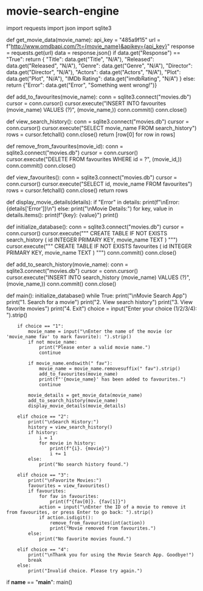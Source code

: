# movie-search-engine
import requests
import json
import sqlite3

def get_movie_data(movie_name):
    api_key = "485a9f15"
    url = f"http://www.omdbapi.com/?t={movie_name}&apikey={api_key}"
    response = requests.get(url)
    data = response.json()
    if data.get("Response") == "True":
        return {
            "Title": data.get("Title", "N/A"),
            "Released": data.get("Released", "N/A"),
            "Genre": data.get("Genre", "N/A"),
            "Director": data.get("Director", "N/A"),
            "Actors": data.get("Actors", "N/A"),
            "Plot": data.get("Plot", "N/A"),
            "IMDb Rating": data.get("imdbRating", "N/A")
        }
    else:
        return {"Error": data.get("Error", "Something went wrong!")}

def add_to_favourites(movie_name):
    conn = sqlite3.connect("movies.db")
    cursor = conn.cursor()
    cursor.execute("INSERT INTO favourites (movie_name) VALUES (?)", (movie_name,))
    conn.commit()
    conn.close()

def view_search_history():
    conn = sqlite3.connect("movies.db")
    cursor = conn.cursor()
    cursor.execute("SELECT movie_name FROM search_history")
    rows = cursor.fetchall()
    conn.close()
    return [row[0] for row in rows]

def remove_from_favourites(movie_id):
    conn = sqlite3.connect("movies.db")
    cursor = conn.cursor()
    cursor.execute("DELETE FROM favourites WHERE id = ?", (movie_id,))
    conn.commit()
    conn.close()

def view_favourites():
    conn = sqlite3.connect("movies.db")
    cursor = conn.cursor()
    cursor.execute("SELECT id, movie_name FROM favourites")
    rows = cursor.fetchall()
    conn.close()
    return rows

def display_movie_details(details):
    if "Error" in details:
        print(f"\nError: {details['Error']}\n")
    else:
        print("\nMovie Details:")
        for key, value in details.items():
            print(f"{key}: {value}")
        print()

def initialize_database():
    conn = sqlite3.connect("movies.db")
    cursor = conn.cursor()
    cursor.execute("""
        CREATE TABLE IF NOT EXISTS search_history (
            id INTEGER PRIMARY KEY,
            movie_name TEXT
        )
    """)
    cursor.execute("""
        CREATE TABLE IF NOT EXISTS favourites (
            id INTEGER PRIMARY KEY,
            movie_name TEXT
        )
    """)
    conn.commit()
    conn.close()

def add_to_search_history(movie_name):
    conn = sqlite3.connect("movies.db")
    cursor = conn.cursor()
    cursor.execute("INSERT INTO search_history (movie_name) VALUES (?)", (movie_name,))
    conn.commit()
    conn.close()

def main():
    initialize_database()
    while True:
        print("\nMovie Search App")
        print("1. Search for a movie")
        print("2. View search history")
        print("3. View favorite movies")
        print("4. Exit")
        choice = input("Enter your choice (1/2/3/4): ").strip()

        if choice == "1":
            movie_name = input("\nEnter the name of the movie (or 'movie_name fav' to mark favorite): ").strip()
            if not movie_name:
                print("Please enter a valid movie name.")
                continue

            if movie_name.endswith(" fav"):
                movie_name = movie_name.removesuffix(" fav").strip()
                add_to_favourites(movie_name)
                print(f"'{movie_name}' has been added to favourites.")
                continue

            movie_details = get_movie_data(movie_name)
            add_to_search_history(movie_name)
            display_movie_details(movie_details)

        elif choice == "2":
            print("\nSearch History:")
            history = view_search_history()
            if history:
                i = 1
                for movie in history:
                    print(f"{i}. {movie}")
                    i += 1
            else:
                print("No search history found.")

        elif choice == "3":
            print("\nFavorite Movies:")
            favourites = view_favourites()
            if favourites:
                for fav in favourites:
                    print(f"{fav[0]}. {fav[1]}")
                action = input("\nEnter the ID of a movie to remove it from favourites, or press Enter to go back: ").strip()
                if action.isdigit():
                    remove_from_favourites(int(action))
                    print("Movie removed from favourites.")
            else:
                print("No favorite movies found.")

        elif choice == "4":
            print("\nThank you for using the Movie Search App. Goodbye!")
            break
        else:
            print("Invalid choice. Please try again.")

if __name__ == "__main__":
    main()

